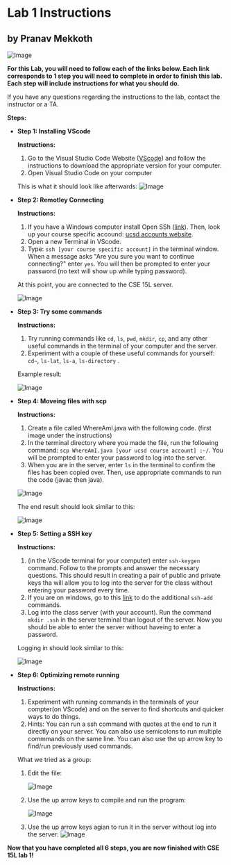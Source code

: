 # Lab 1 Instructions

## by Pranav Mekkoth

![Image](https://user-images.githubusercontent.com/97641097/149264783-048d359e-8193-4f02-bda2-4418517178af.png)

**For this Lab, you will need to follow each of the links below. Each link corresponds to 1 step you will need to complete in order to finish this lab. Each step will include instructions for what you should do.**

If you have any questions regarding the instructions to the lab, contact the instructor or a TA.

**Steps:**
* **Step 1: Installing VScode**

    **Instructions:**
    1. Go to the Visual Studio Code Website ([VScode](https://code.visualstudio.com/download)) and follow the instructions to download the appropriate version for your computer.
    2. Open Visual Studio Code on your computer

    This is what it should look like afterwards:
    ![Image](https://user-images.githubusercontent.com/97641097/149268597-3ee23a7e-7b68-44ad-9ce0-a864fe694677.png)

* **Step 2: Remotley Connecting**

    **Instructions:**
    1. If you have a Windows computer install Open SSh ([link](https://docs.microsoft.com/en-us/windows-server/administration/openssh/openssh_install_firstuse)). Then, look up your course specific accound: [ucsd accounts website](https://sdacs.ucsd.edu/~icc/index.php).
    2. Open a new Terminal in VScode. 
    3. Type: `ssh [your course specific account]` in the terminal window. When a message asks "Are you sure you want to continue connecting?" enter `yes`. You will then be prompted to enter your password (no text will show up while typing password). 

    At this point, you are connected to the CSE 15L server.

    ![Image](https://user-images.githubusercontent.com/97641097/149273040-1c1fdc38-20f6-4ea2-9e93-b339f682770b.JPG)


* **Step 3: Try some commands**

    **Instructions:**
    1. Try running commands like `cd`, `ls`, `pwd`, `mkdir`, `cp`, and any other useful commands in the terminal of your computer and the server.
    2. Experiment with a couple of these useful commands for yourself: `cd~`, `ls-lat`, `ls-a`, `ls-directory` .

    Example result:

    ![Image](https://user-images.githubusercontent.com/97641097/149273846-90ee8747-65a4-4733-9457-e4c00678d0fd.JPG)

* **Step 4: Moveing files with scp**
   
   **Instructions:**
   
   1. Create a file called WhereAmI.java with the following code. (first image under the instructions)
   2. In the terminal directory where you made the file, run the following command: `scp WhereAmI.java [your ucsd course account] :~/`. You will be prompted to enter your password to log into the server.
   3. When you are in the server, enter `ls` in the terminal to confirm the files has been copied over. Then, use appropriate commands to run the code (javac then java).
  
  ![Image](https://user-images.githubusercontent.com/97641097/149275523-f3e05dc5-8c07-4cba-aac2-cb8253abf232.png)

    The end result should look similar to this:

    ![Image](https://user-images.githubusercontent.com/97641097/149274979-9f3c96e6-f965-4ce1-9c8b-c72a14e64966.JPG)

* **Step 5: Setting a SSH key**

    **Instructions:**
    
    1. (in the VScode terminal for your computer) enter `ssh-keygen` command. Follow to the prompts and answer the necessary questions. This should result in creating a pair of public and private keys tha will allow you to log into the server for the class without entering your password every time. 
    2. If you are on windows, go to this [link](https://docs.microsoft.com/en-us/windows-server/administration/openssh/openssh_keymanagement#user-key-generation) to do the additional `ssh-add` commands.
    3. Log into the class server (with your account). Run the command `mkdir .ssh` in the server terminal than logout of the server. Now you should be able to enter the server without haveing to enter a password.

    Logging in should look similar to this:

    ![Image](https://user-images.githubusercontent.com/97641097/149276921-d3f25558-7ea9-4dc5-a33e-5d8ccfd2cf2b.png)

* **Step 6: Optimizing remote running**

    **Instructions:**
    1. Experiment with running commands in the terminals of your compter(on VScode) and on the server to find shortcuts and quicker ways to do things. 
    2. Hints: You can run a ssh command with quotes at the end to run it directly on your server. You can also use semicolons to run multiple commmands on the same line. You can also use the up arrow key to find/run previously used commands.

     What we tried as a group:
     1. Edit the file:
        
        ![Image](https://user-images.githubusercontent.com/97641097/150620497-694bacc2-9f66-4ca1-ac6a-0181b070d464.JPG)
      
     2. Use the up arrow keys to compile and run the program:
        
        ![Image](https://user-images.githubusercontent.com/97641097/150620766-eb0548b0-a852-450d-9998-043d38c02ff6.png)
        
     3. Use the up arrow keys agian to run it in the server without log into the server:
      ![Image](https://user-images.githubusercontent.com/97641097/150620872-4df35182-9a89-4f58-a81b-5b8a76fa884f.png)
      


**Now that you have completed all 6 steps, you are now finished with CSE 15L lab 1!**

